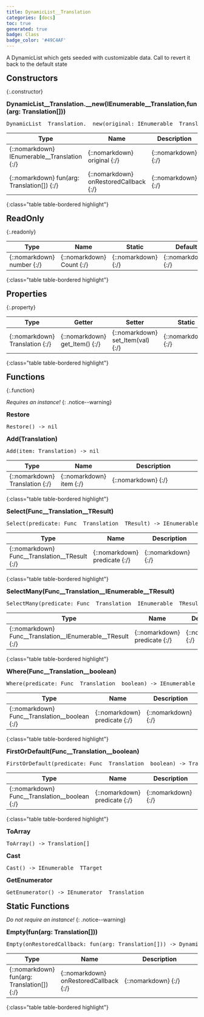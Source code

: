 ```yaml
---
title: DynamicList__Translation
categories: [docs]
toc: true
generated: true
badge: Class
badge_color: '#49C4AF'
---
```

<style>
h2 {
    margin-top: 1rem;
    margin-bottom: 0.5rem;
    padding: 0;
}

h3 {
    margin-top: 0.25rem;
    margin-bottom: 0.25rem;
}

.notice--warning {
    margin-top: 0.25rem !important;
    margin-bottom: 1rem !important;
}
blockquote {
    margin-top: 0.4rem;
    margin-bottom: 0.25rem; 
}
blockquote p {
    margin-bottom: 0 !important;
    font-size: 0.8em !important;
}
table {width: 100%; }
td {width: 1px; }
td:last-child {width: 100%; }
#main {max-width: 1500px !important;}
h2.constructor::before {
  font-family: "Font Awesome 6 Free";
  font-weight: 900;
  content: "\f013";
  margin-right: 0.5em;
}
h2.readonly::before {
  font-family: "Font Awesome 6 Free";
  font-weight: 900;
  content: "\f023";
  margin-right: 0.5em;
}
h2.property::before {
  font-family: "Font Awesome 6 Free";
  font-weight: 900;
  content: "\f466";
  margin-right: 0.5em;
}
h2.function::before {
  font-family: "Font Awesome 6 Free";
  font-weight: 900;
  content: "\f0e7";
  margin-right: 0.5em;
}
</style>
            
A DynamicList which gets seeded with customizable data. Call  to revert it back to the default state

## Constructors
{:.constructor}

### DynamicList__Translation.__new(IEnumerable__Translation,fun(arg: Translation[]))
<div class ="highlighter-rouge">
<div class ="highlight">
<pre class ="highlight">
<span class='nf'>DynamicList__Translation.__new</span>(<span class='o'>original</span>: <span class='kt'>IEnumerable__Translation</span>,<span class='o'>onRestoredCallback</span>: <span class='kt'>fun(arg: Translation[])</span>)
</pre>
</div>
</div>

| Type | Name | Description
| --- | --- | --- |
| {::nomarkdown} <span class='kt'>IEnumerable__Translation</span> {:/} | {::nomarkdown} <span class='o'>original</span> {:/} | {::nomarkdown} <span class='c'></span> {:/} |
| {::nomarkdown} <span class='kt'>fun(arg: Translation[])</span> {:/} | {::nomarkdown} <span class='o'>onRestoredCallback</span> {:/} | {::nomarkdown} <span class='c'></span> {:/} |
{:class="table table-bordered highlight"}

## ReadOnly
{:.readonly}

| Type | Name | Static | Default | Description |
| --- | --- | --- | --- | --- |
| {::nomarkdown} <span class='kt'>number</span> {:/} | {::nomarkdown} <span class='nf'>Count</span> {:/} | {::nomarkdown}   {:/} | {::nomarkdown}  {:/} | {::nomarkdown} <span class='c'></span> {:/} |
{:class="table table-bordered highlight"}

## Properties
{:.property}

| Type | Getter | Setter | Static | Default | Description |
| --- | --- | --- | --- | --- | --- |
| {::nomarkdown} <span class='kt'>Translation</span> {:/} | {::nomarkdown} <span class='nf'>get_Item</span>() {:/} | {::nomarkdown} <span class='nf'>set_Item</span>(<span class='o'>val</span>) {:/} | {::nomarkdown}   {:/} | {::nomarkdown}  {:/} | {::nomarkdown} <span class='c'></span> {:/} |
{:class="table table-bordered highlight"}

## Functions
{:.function}

*Requires an instance!*
{: .notice--warning}

### Restore
<div class ="highlighter-rouge">
<div class ="highlight">
<pre class ="highlight">
<span class='nf'>Restore</span>() -> <span class='kt'>nil</span>
</pre>
</div>
</div>

### Add(Translation)
<div class ="highlighter-rouge">
<div class ="highlight">
<pre class ="highlight">
<span class='nf'>Add</span>(<span class='o'>item</span>: <span class='kt'>Translation</span>) -> <span class='kt'>nil</span>
</pre>
</div>
</div>

| Type | Name | Description
| --- | --- | --- |
| {::nomarkdown} <span class='kt'>Translation</span> {:/} | {::nomarkdown} <span class='o'>item</span> {:/} | {::nomarkdown} <span class='c'></span> {:/} |
{:class="table table-bordered highlight"}

### Select(Func__Translation__TResult)
<div class ="highlighter-rouge">
<div class ="highlight">
<pre class ="highlight">
<span class='nf'>Select</span>(<span class='o'>predicate</span>: <span class='kt'>Func__Translation__TResult</span>) -> <span class='kt'>IEnumerable__TResult</span>
</pre>
</div>
</div>

| Type | Name | Description
| --- | --- | --- |
| {::nomarkdown} <span class='kt'>Func__Translation__TResult</span> {:/} | {::nomarkdown} <span class='o'>predicate</span> {:/} | {::nomarkdown} <span class='c'></span> {:/} |
{:class="table table-bordered highlight"}

### SelectMany(Func__Translation__IEnumerable__TResult)
<div class ="highlighter-rouge">
<div class ="highlight">
<pre class ="highlight">
<span class='nf'>SelectMany</span>(<span class='o'>predicate</span>: <span class='kt'>Func__Translation__IEnumerable__TResult</span>) -> <span class='kt'>IEnumerable__TResult</span>
</pre>
</div>
</div>

| Type | Name | Description
| --- | --- | --- |
| {::nomarkdown} <span class='kt'>Func__Translation__IEnumerable__TResult</span> {:/} | {::nomarkdown} <span class='o'>predicate</span> {:/} | {::nomarkdown} <span class='c'></span> {:/} |
{:class="table table-bordered highlight"}

### Where(Func__Translation__boolean)
<div class ="highlighter-rouge">
<div class ="highlight">
<pre class ="highlight">
<span class='nf'>Where</span>(<span class='o'>predicate</span>: <span class='kt'>Func__Translation__boolean</span>) -> <span class='kt'>IEnumerable__Translation</span>
</pre>
</div>
</div>

| Type | Name | Description
| --- | --- | --- |
| {::nomarkdown} <span class='kt'>Func__Translation__boolean</span> {:/} | {::nomarkdown} <span class='o'>predicate</span> {:/} | {::nomarkdown} <span class='c'></span> {:/} |
{:class="table table-bordered highlight"}

### FirstOrDefault(Func__Translation__boolean)
<div class ="highlighter-rouge">
<div class ="highlight">
<pre class ="highlight">
<span class='nf'>FirstOrDefault</span>(<span class='o'>predicate</span>: <span class='kt'>Func__Translation__boolean</span>) -> <span class='kt'>Translation</span>
</pre>
</div>
</div>

| Type | Name | Description
| --- | --- | --- |
| {::nomarkdown} <span class='kt'>Func__Translation__boolean</span> {:/} | {::nomarkdown} <span class='o'>predicate</span> {:/} | {::nomarkdown} <span class='c'></span> {:/} |
{:class="table table-bordered highlight"}

### ToArray
<div class ="highlighter-rouge">
<div class ="highlight">
<pre class ="highlight">
<span class='nf'>ToArray</span>() -> <span class='kt'>Translation[]</span>
</pre>
</div>
</div>

### Cast
<div class ="highlighter-rouge">
<div class ="highlight">
<pre class ="highlight">
<span class='nf'>Cast</span>() -> <span class='kt'>IEnumerable__TTarget</span>
</pre>
</div>
</div>

### GetEnumerator
<div class ="highlighter-rouge">
<div class ="highlight">
<pre class ="highlight">
<span class='nf'>GetEnumerator</span>() -> <span class='kt'>IEnumerator__Translation</span>
</pre>
</div>
</div>

## Static Functions
*Do not require an instance!*
{: .notice--warning}

### Empty(fun(arg: Translation[]))
<div class ="highlighter-rouge">
<div class ="highlight">
<pre class ="highlight">
<span class='nf'>Empty</span>(<span class='o'>onRestoredCallback</span>: <span class='kt'>fun(arg: Translation[])</span>) -> <span class='kt'>DynamicList__Translation</span>
</pre>
</div>
</div>

| Type | Name | Description
| --- | --- | --- |
| {::nomarkdown} <span class='kt'>fun(arg: Translation[])</span> {:/} | {::nomarkdown} <span class='o'>onRestoredCallback</span> {:/} | {::nomarkdown} <span class='c'></span> {:/} |
{:class="table table-bordered highlight"}

